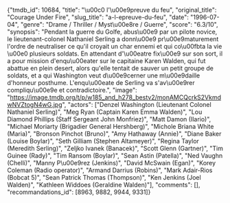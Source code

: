 {"tmdb_id": 10684, "title": "\u00c0 l'\u00e9preuve du feu", "original_title": "Courage Under Fire", "slug_title": "a-l-epreuve-du-feu", "date": "1996-07-04", "genre": "Drame / Thriller / Myst\u00e8re / Guerre", "score": "6.3/10", "synopsis": "Pendant la guerre du Golfe, abus\u00e9 par un pilote novice, le lieutenant-colonel Nathaniel Serling a donn\u00e9 pr\u00e9maturement l'ordre de neutraliser ce qu'il croyait un char ennemi et qui co\u00fbta la vie \u00e0 plusieurs soldats. En attendant d'\u00eatre fix\u00e9 sur son sort, il a pour mission d'enqu\u00eater sur le capitaine Karen Walden, qui fut abattue en plein desert, alors qu'elle tentait de sauver un petit groupe de soldats, et a qui Washington veut d\u00e9cerner une m\u00e9daille d'honneur posthume. L'enqu\u00eate de Serling va s'av\u00e9rer compliqu\u00e9e et contradictoire.", "image": "https://image.tmdb.org/t/p/w185_and_h278_bestv2/monAMCQcrkS2VkmdwNVZtogN4wG.jpg", "actors": ["Denzel Washington (Lieutenant Colonel Nathaniel Serling)", "Meg Ryan (Captain Karen Emma Walden)", "Lou Diamond Phillips (Staff Sergeant John Monfriez)", "Matt Damon (Ilario)", "Michael Moriarty (Brigadier General Hershberg)", "Michole Briana White (Maria)", "Bronson Pinchot (Bruno)", "Amy Hathaway (Annie)", "Diane Baker (Louise Boylar)", "Seth Gilliam (Stephen Altameyer)", "Regina Taylor (Meredith Serling)", "Zeljko Ivanek (Banacek)", "Scott Glenn (Gartner)", "Tim Guinee (Rady)", "Tim Ransom (Boylar)", "Sean Astin (Patella)", "Ned Vaughn (Chelli)", "Manny P\u00e9rez (Jenkins)", "David McSwain (Egan)", "Korey Coleman (Radio operator)", "Armand Darrius (Robins)", "Mark Adair-Rios (Bobcat 5)", "Sean Patrick Thomas (Thompson)", "Ken Jenkins (Joel Walden)", "Kathleen Widdoes (Geraldine Walden)"], "comments": [], "recommandations_id": [8963, 9882, 9944, 9331]}